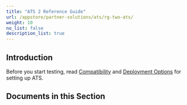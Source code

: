 ```yaml
---
title: "ATS 2 Reference Guide"
url: /appstore/partner-solutions/ats/rg-two-ats/
weight: 10
no_list: false
description_list: true 
---
```


## Introduction

Before you start testing, read [Compatibility](/appstore/partner-solutions/ats/ov-compatibility/) and [Deployment Options](/appstore/partner-solutions/ats/ov-deployment/) for setting up ATS.

## Documents in this Section
